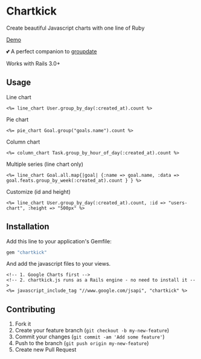 # Chartkick

Create beautiful Javascript charts with one line of Ruby

[Demo](http://ankane.github.io/chartkick/)

:two_hearts: A perfect companion to [groupdate](http://ankane.github.io/groupdate/)

Works with Rails 3.0+

## Usage

Line chart

```erb
<%= line_chart User.group_by_day(:created_at).count %>
```

Pie chart

```erb
<%= pie_chart Goal.group("goals.name").count %>
```

Column chart

```erb
<%= column_chart Task.group_by_hour_of_day(:created_at).count %>
```

Multiple series (line chart only)

```erb
<%= line_chart Goal.all.map{|goal| {:name => goal.name, :data => goal.feats.group_by_week(:created_at).count } } %>
```

Customize (id and height)

```erb
<%= line_chart User.group_by_day(:created_at).count, :id => "users-chart", :height => "500px" %>
```

## Installation

Add this line to your application's Gemfile:

```ruby
gem "chartkick"
```

And add the javascript files to your views.

```erb
<!-- 1. Google Charts first -->
<!-- 2. chartkick.js runs as a Rails engine - no need to install it -->
<%= javascript_include_tag "//www.google.com/jsapi", "chartkick" %>
```

## Contributing

1. Fork it
2. Create your feature branch (`git checkout -b my-new-feature`)
3. Commit your changes (`git commit -am 'Add some feature'`)
4. Push to the branch (`git push origin my-new-feature`)
5. Create new Pull Request
